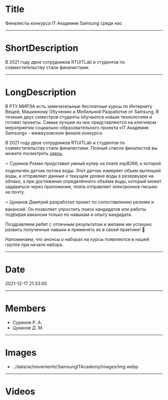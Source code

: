 # Title

Финалисты конкурса IT Академии Samsung среди нас

---

# ShortDescription

В 2021 году двое сотрудников RTUITLab и студентов по совместительству стали финалистами.

---

# LongDescription

В РТУ МИРЭА есть замечательные бесплатные курсы по Интернету Вещей, Машинному Обучению и Мобильной Разработке от Samsung. В течение двух семестров студенты обучаются новым технологиям и готовят проекты. Самые лучшие из них представляются на ключевом мероприятии социально-образовательного проекта «IT Академия Samsung» - межвузовском финале конкурса.

В 2021 году двое сотрудников RTUITLab и студентов по совместительству стали финалистами. Полный список финалистов вы можете посмотреть [здесь](https://myitacademy.ru/finalisty-konkursa-it-akademii-2021/).

⭐ Суринов Роман представил умный кулер на плате esp8266, к которой подключён датчик потока воды. Этот датчик измеряет объем вытекшей воды, и отправляет данные о текущем уровне воды в резервуаре на облако, а при достижении определённого объёма воды, который может задаваться через приложение, плата отправляет электронное письмо на почту.

⭐ Цуканов Дмитрий разработал проект по сопоставлению резюме и вакансий. Он позволяет упростить поиск кандидатов или работы подбирая вакансии только по навыкам и опыту кандидата.

Поздравляем ребят с отличным результатом и желаем им успешно развить полученные навыки и применять их в своей практике! 🎉

Напоминаем, что анонсы о наборах на курсы появляются в нашей группе при начале набора.

---

# Date

2021-12-17 21:33:00

---

# Members

- Суринов Р. А.
- Цуканов Д. М.

---

# Images

- ../data/achievements/SamsungITAcademy/images/img.webp

---

# Videos


